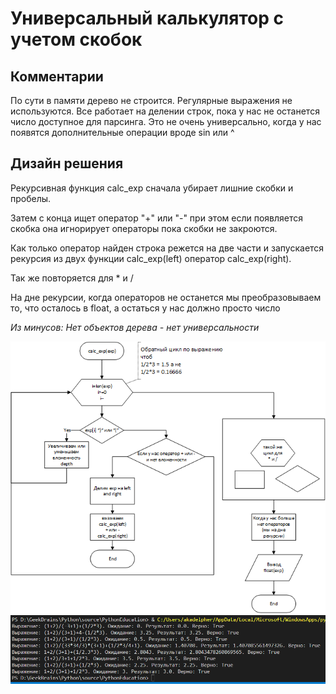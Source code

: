 # Универсальный калькулятор с учетом скобок
## Комментарии
По сути в памяти дерево не строится. Регулярные выражения не используются. Все работает на делении строк, пока у нас не останется число доступное для парсинга. Это не очень универсально, когда у нас появятся дополнительные операции вроде sin или ^
## Дизайн решения

Рекурсивная функция calc_exp сначала убирает лишние скобки и пробелы.

Затем с конца ищет оператор "+" или "-" при этом если появляется скобка она игнорирует операторы пока скобки не закроются.

Как только оператор найден строка режется на две части и запускается рекурсия из двух функции calc_exp(left) оператор calc_exp(right).

Так же повторяется для * и /

На дне рекурсии, когда операторов не останется мы преобразовываем то, что осталось в float, а остаться у нас должно просто число

*Из минусов: Нет объектов дерева - нет универсальности*

![Блок схема](Calc.png)
![Вывод](CalcOutput.png)